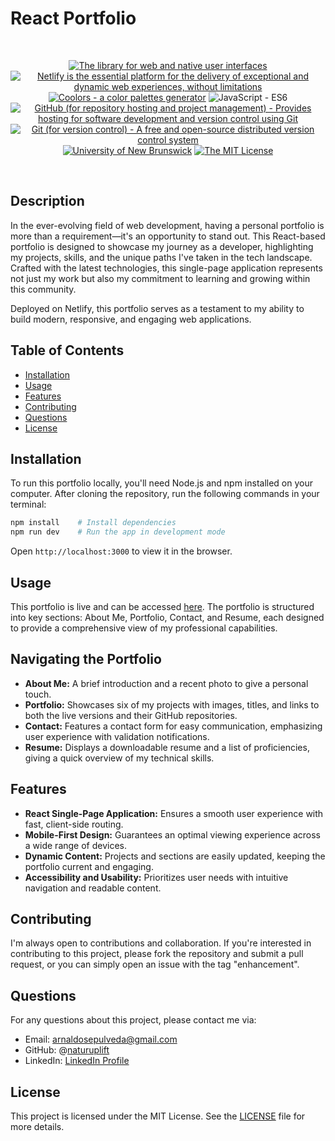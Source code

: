 # React Portfolio

<br/>
<p align="center">
    <a href="https://react.dev/">
        <img alt="The library for web and native user interfaces" src="https://img.shields.io/static/v1.svg?label=React.js&message=JS library&color=blueviolet" /></a>
    <a href="https://www.netlify.com/">
        <img alt="Netlify is the essential platform for the delivery of exceptional and dynamic web experiences, without limitations" src="https://img.shields.io/static/v1.svg?label=Netlify&message=deployment&color=orange" /></a>
    <a href="https://coolors.co/">
        <img alt="Coolors - a color palettes generator" src="https://img.shields.io/static/v1.svg?label=Coolors&message=palettes generator&color=green" /></a>
        <img alt="JavaScript - ES6" src="https://img.shields.io/static/v1.svg?label=JavaScript&message=ES6&color=violet" /></a>
    <a href="https://github.com/">
        <img alt="GitHub (for repository hosting and project management) - Provides hosting for software development and version control using Git" src="https://img.shields.io/static/v1.svg?label=GitHub&message=hosting&color=lightgrey" /></a>
    <a href="https://git-scm.com/">
        <img alt="Git (for version control) - A free and open-source distributed version control system" src="https://img.shields.io/static/v1.svg?label=Git&message=version control&color=black" /></a>
    <a href="https://unb.ca/cel/bootcamps/coding.html">
        <img alt="University of New Brunswick" src="https://img.shields.io/static/v1.svg?label=UNB&message=Bootcamp&color=red" /></a>
    <a href="https://opensource.org/license/mit/">
        <img alt="The MIT License" src="https://img.shields.io/static/v1.svg?label=License&message=MIT&color=lightgreen" /></a>
</p>
<br/>

## Description

In the ever-evolving field of web development, having a personal portfolio is more than a requirement—it's an opportunity to stand out. This React-based portfolio is designed to showcase my journey as a developer, highlighting my projects, skills, and the unique paths I've taken in the tech landscape. Crafted with the latest technologies, this single-page application represents not just my work but also my commitment to learning and growing within this community.

Deployed on Netlify, this portfolio serves as a testament to my ability to build modern, responsive, and engaging web applications.

## Table of Contents

- [Installation](#installation)
- [Usage](#usage)
- [Features](#features)
- [Contributing](#contributing)
- [Questions](#questions)
- [License](#license)

## Installation

To run this portfolio locally, you'll need Node.js and npm installed on your computer. After cloning the repository, run the following commands in your terminal:

```bash
npm install    # Install dependencies
npm run dev    # Run the app in development mode
```
Open `http://localhost:3000` to view it in the browser.

## Usage

This portfolio is live and can be accessed [here][react-portfolio]. The portfolio is structured into key sections: About Me, Portfolio, Contact, and Resume, each designed to provide a comprehensive view of my professional capabilities.

## Navigating the Portfolio

- **About Me:** A brief introduction and a recent photo to give a personal touch.
- **Portfolio:** Showcases six of my projects with images, titles, and links to both the live versions and their GitHub repositories.
- **Contact:** Features a contact form for easy communication, emphasizing user experience with validation notifications.
- **Resume:** Displays a downloadable resume and a list of proficiencies, giving a quick overview of my technical skills.

## Features

- **React Single-Page Application:** Ensures a smooth user experience with fast, client-side routing.
- **Mobile-First Design:** Guarantees an optimal viewing experience across a wide range of devices.
- **Dynamic Content:** Projects and sections are easily updated, keeping the portfolio current and engaging.
- **Accessibility and Usability:** Prioritizes user needs with intuitive navigation and readable content.

## Contributing

I'm always open to contributions and collaboration. If you're interested in contributing to this project, please fork the repository and submit a pull request, or you can simply open an issue with the tag "enhancement".

## Questions

For any questions about this project, please contact me via:

- Email: arnaldosepulveda@gmail.com
- GitHub: @[naturuplift](https://github.com/naturuplift)
- LinkedIn: [LinkedIn Profile](https://www.linkedin.com/in/arnaldo-sepulveda-7b321022/)

## License

This project is licensed under the MIT License. See the [LICENSE][MIT] file for more details.


[react-portfolio]: <>
[state-flow]: <https://github.com/naturuplift/ReactPortfolio/blob/main/assets/img/React%20Portfolio%20Flowchart%20v1.png>
[MIT]: <https://github.com/naturuplift/ReactPortfolio/blob/main/LICENSE>
